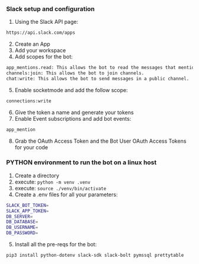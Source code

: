 ### Slack setup and configuration

1. Using the Slack API page:
```sh
https://api.slack.com/apps
```
2. Create an App
3. Add your workspace
4. Add scopes for the bot:
```sh
app_mentions.read: This allows the bot to read the messages that mention our bot.
channels:join: This allows the bot to join channels.
chat:write: This allows the bot to send messages in a public channel.
```
5. Enable socketmode and add the follow scope:
```sh
connections:write
```
6. Give the token a name and generate your tokens
7. Enable Event subscriptions and add bot events:
```sh
app_mention
```
8. Grab the OAuth Access Token and the Bot User OAuth Access Tokens for your code

### PYTHON environment to run the bot on a linux host

1. Create a directory
2. execute: `python -m venv .venv`
3. execute: `source ./venv/bin/activate`
4. Create a .env files for all your parameters:
```sh
SLACK_BOT_TOKEN=
SLACK_APP_TOKEN=
DB_SERVER=
DB_DATABASE=
DB_USERNAME=
DB_PASSWORD=
```
5. Install all the pre-reqs for the bot:
```sh
pip3 install python-dotenv slack-sdk slack-bolt pymssql prettytable
```
